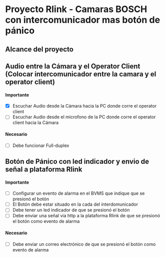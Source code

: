 # Proyecto Rlink - Camaras BOSCH con intercomunicador mas botón de pánico

## Alcance del proyecto

## Audio entre la Cámara y el Operator Client (Colocar intercomunicador entre la camara y el operator client)
#### Importante
  - [x] Escuchar Audio desde la Cámara hacia la PC donde corre el operator client
  - [ ] Escuchar Audio desde el microfono de la PC donde corre el operator client hacia la Cámara
#### Necesario
  - [ ] Debe funcionar Full-duplex

## Botón de Pánico con led indicador y envio de señal a plataforma Rlink
#### Importante
  - [ ] Configurar un evento de alarma en el BVMS que indique que se presionó el botón
  - [ ] El Botón debe estar situado en la cada del interdomunicador
  - [ ] Debe tener un led indicador de que se presionó el botón
  - [ ] Debe enviar una señal via http a la plataforma Rlink de que se presionó el botón como evento de alarma
#### Necesario
  - [ ] Debe enviar un correo electrónico de que se presionó el botón como evento de alarma
